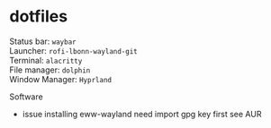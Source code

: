 # dotfiles

Status bar: `waybar`  
Launcher: `rofi-lbonn-wayland-git`  
Terminal: `alacritty`  
File manager: `dolphin`  
Window Manager: `Hyprland`  

Software
- issue installing eww-wayland need import gpg key first see AUR
